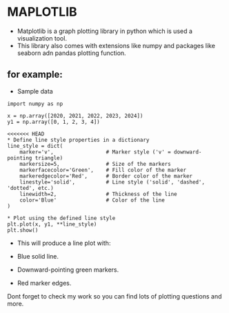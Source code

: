 #               MAPLOTLIB

* Matplotlib is a graph plotting library in python which is used a visualization tool.
* This library also comes with extensions like numpy and packages like seaborn adn pandas plotting function.

## for example:


* Sample data

``` import matplotlib.pyplot as plt
import numpy as np

x = np.array([2020, 2021, 2022, 2023, 2024])
y1 = np.array([0, 1, 2, 3, 4])

<<<<<<< HEAD
* Define line style properties in a dictionary
line_style = dict(
    marker='v',                 # Marker style ('v' = downward-pointing triangle)
    markersize=5,               # Size of the markers
    markerfacecolor='Green',    # Fill color of the marker
    markeredgecolor='Red',      # Border color of the marker
    linestyle='solid',          # Line style ('solid', 'dashed', 'dotted', etc.)
    linewidth=2,                # Thickness of the line
    color='Blue'                # Color of the line
)

* Plot using the defined line style
plt.plot(x, y1, **line_style)
plt.show()
```
* This will produce a line plot with:

- Blue solid line.

- Downward-pointing green markers.

- Red marker edges.

Dont forget to check my work so you can find lots of plotting questions and more.
